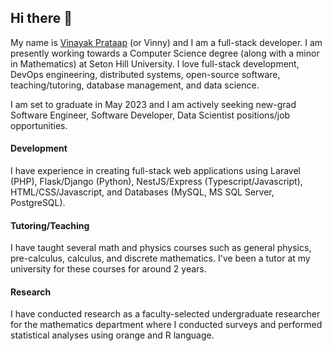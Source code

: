 ## Hi there 👋

My name is [Vinayak Prataap](https://p-vinayak.dev/) (or Vinny) and I am a full-stack developer. I am presently working towards a Computer Science degree (along with a minor in Mathematics) at Seton Hill University. I love full-stack development, DevOps engineering, distributed systems, open-source software, teaching/tutoring, database management, and data science.

I am set to graduate in May 2023 and I am actively seeking new-grad Software Engineer, Software Developer, Data Scientist positions/job opportunities.

#### Development

I have experience in creating full-stack web applications using Laravel (PHP), Flask/Django (Python), NestJS/Express (Typescript/Javascript), HTML/CSS/Javascript, and Databases (MySQL, MS SQL Server, PostgreSQL).

#### Tutoring/Teaching

I have taught several math and physics courses such as general physics, pre-calculus, calculus, and discrete mathematics. I've been a tutor at my university for these courses for around 2 years.

#### Research

I have conducted research as a faculty-selected undergraduate researcher for the mathematics department where I conducted surveys and performed statistical analyses using orange and R language.
